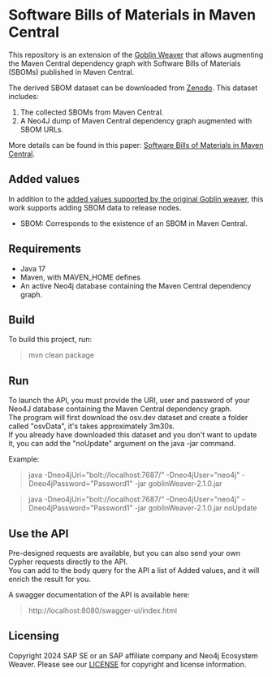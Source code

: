 # Software Bills of Materials in Maven Central

This repository is an extension of the [Goblin Weaver](https://github.com/Goblin-Ecosystem/goblinWeaver) that allows augmenting the Maven Central dependency graph with Software Bills of Materials (SBOMs) published in Maven Central.

The derived SBOM dataset can be downloaded from [Zenodo](https://zenodo.org/records/10047561). 
This dataset includes:  

1. The collected SBOMs from Maven Central.  
2. A Neo4J dump of Maven Central dependency graph augmented with SBOM URLs.  

More details can be found in this paper: [Software Bills of Materials in Maven Central](https://arxiv.org/abs/2501.13832).

## Added values
In addition to the [added values supported by the original Goblin weaver](https://github.com/Goblin-Ecosystem/goblinWeaver?tab=readme-ov-file#added-values), this work supports adding SBOM data to release nodes.
- SBOM: Corresponds to the existence of an SBOM in Maven Central.

## Requirements
- Java 17
- Maven, with MAVEN_HOME defines
- An active Neo4j database containing the Maven Central dependency graph.

## Build
To build this project, run:
> mvn clean package

## Run
To launch the API, you must provide the URI, user and password of your Neo4J database containing the Maven Central dependency graph.  
The program will first download the osv.dev dataset and create a folder called "osvData", it's takes approximately 3m30s.  
If you already have downloaded this dataset and you don't want to update it, you can add the "noUpdate" argument on the java -jar command.

Example:
> java -Dneo4jUri="bolt://localhost:7687/" -Dneo4jUser="neo4j" -Dneo4jPassword="Password1" -jar goblinWeaver-2.1.0.jar


> java -Dneo4jUri="bolt://localhost:7687/" -Dneo4jUser="neo4j" -Dneo4jPassword="Password1" -jar goblinWeaver-2.1.0.jar noUpdate

## Use the API
Pre-designed requests are available, but you can also send your own Cypher requests directly to the API.  
You can add to the body query for the API a list of Added values, and it will enrich the result for you.

A swagger documentation of the API is available here:
> http://localhost:8080/swagger-ui/index.html

## Licensing
Copyright 2024 SAP SE or an SAP affiliate company and Neo4j Ecosystem Weaver. Please see our [LICENSE](LICENSE) for copyright and license information.
